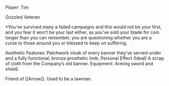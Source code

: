 Player: Tim

Grizzled Veteran

*You’ve survived many a failed campaigns and this would not be your first, and you fear it won’t be your last either, as you’ve sold your blade for coin longer than you can remember, you are questioning whether you are a curse to those around you or blessed to keep on suffering.

Aesthetic Features:
	Patchwork cloak of every banner they’ve served under and a fully functional, bronze prosthetic limb.
Personal Effect (Ideal)
	A scrap of cloth from the Company’s old banner.
Equipment:
	Arming sword and shield.

Friend of [[Arrow]]. Used to be a lawman.